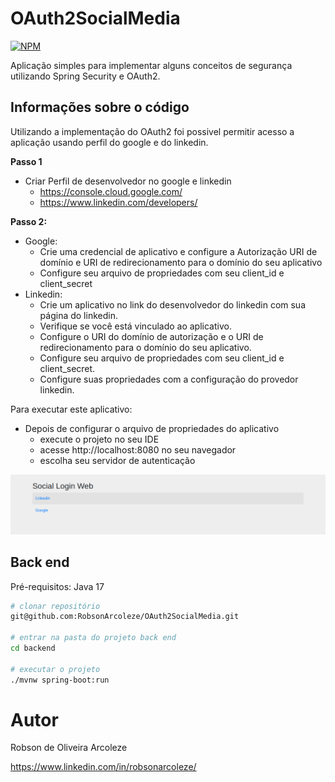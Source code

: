 # OAuth2SocialMedia
[![NPM](https://img.shields.io/npm/l/react)](https://github.com/devsuperior/sds1-wmazoni/blob/master/LICENSE)

Aplicação simples para implementar alguns conceitos de segurança utilizando Spring Security e OAuth2.

## Informações sobre o código

Utilizando a implementação do OAuth2 foi possivel permitir acesso a aplicação usando perfil do google e do linkedin.

**Passo 1**

- Criar Perfil de desenvolvedor no google e linkedin
  - https://console.cloud.google.com/
  - https://www.linkedin.com/developers/
  
 **Passo 2:**
- Google:
  - Crie uma credencial de aplicativo e configure a Autorização
  URI de domínio e URI de redirecionamento para o domínio do seu aplicativo
  - Configure seu arquivo de propriedades com seu client_id e client_secret
- Linkedin:
  - Crie um aplicativo no link do desenvolvedor do linkedin com sua página do linkedin.
  - Verifique se você está vinculado ao aplicativo.
  - Configure o URI do domínio de autorização e o URI de redirecionamento para o domínio do seu aplicativo.
  - Configure seu arquivo de propriedades com seu client_id e client_secret.
  - Configure suas propriedades com a configuração do provedor linkedin.

Para executar este aplicativo:
- Depois de configurar o arquivo de propriedades do aplicativo
  - execute o projeto no seu IDE
  - acesse http://localhost:8080 no seu navegador
  - escolha seu servidor de autenticação
 
 
 
![img](https://github.com/RobsonArcoleze/OAuth2SocialMedia/blob/main/img/socialLogin.png)

## Back end
Pré-requisitos: Java 17

```bash
# clonar repositório
git@github.com:RobsonArcoleze/OAuth2SocialMedia.git

# entrar na pasta do projeto back end
cd backend

# executar o projeto
./mvnw spring-boot:run
```
  
# Autor

Robson de Oliveira Arcoleze

https://www.linkedin.com/in/robsonarcoleze/  

